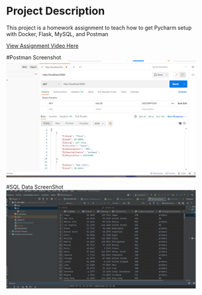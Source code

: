 # Project Description
This project is a homework assignment to teach how to get Pycharm setup with Docker, Flask, MySQL, and Postman

[View Assignment Video Here](https://youtu.be/QbMWNgrfAFg)

#Postman Screenshot
![pycharm data query](Screenshots/Screenshot02.PNG)

#SQL Data ScreenShot
![pycharm data query](Screenshots/Screenshot01.PNG)




